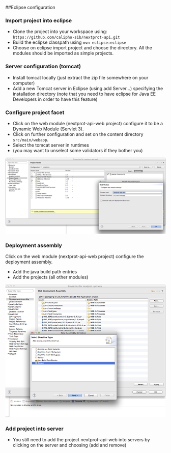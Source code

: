 ##Eclipse configuration

### Import project into eclipse

-	Clone the project into your workspace using: `https://github.com/calipho-sib/nextprot-api.git`
-	Build the eclipse classpath using `mvn eclipse:eclipse`
-	Choose on eclipse import project and choose the directory. All the modules should be imported as simple projects.

### Server configuration (tomcat)

-	Install tomcat locally (just extract the zip file somewhere on your computer)
-	Add a new Tomcat server in Eclipse (using add Server...) specifying the installation directory (note that you need to have eclipse for Java EE Developers in order to have this feature)

### Configure project facet

-	Click on the web module (nextprot-api-web project) configure it to be a Dynamic Web Module (Servlet 3).
-	Click on further configuration and set on the content directory `src/main/webapp`.
-	Select the tomcat server in runtimes
-	(you may want to unselect some validators if they bother you)

![logo](project-facet.png)

### Deployment assembly

Click on the web module (nextprot-api-web project) configure the deployment assembly.

-	Add the java build path entries
-	Add the projects (all other modules)

![logo](deployment-assembly.png)

### Add project into server

-	You still need to add the project nextprot-api-web into servers by clicking on the server and choosing (add and remove)
